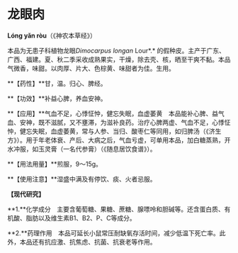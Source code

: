 # 龙眼肉

**Lóng yǎn ròu**（《神农本草经》）

本品为无患子科植物龙眼*Dimocarpus longan* Lour*.* 的假种皮。主产于广东、广西、福建。夏、秋二季采收成熟果实，干燥，除去壳、核，晒至干爽不黏。本品气微香，味甜。以肉厚、片大、色棕黄、味甜者为佳。生用。

**【药性】**甘，温。归心、脾经。

**【功效】**补益心脾，养血安神。

**【应用】**气血不足，心悸怔忡，健忘失眠，血虚萎黄　本品能补心脾、益气血、安神，既不滋腻，又不壅滞，为滋补良药。治疗心脾两虚、气血不足，心悸怔忡，健忘失眠，血虚萎黄，常与人参、当归、酸枣仁等同用，如归脾汤（《济生方》）。用于年老体衰、产后、大病之后，气血亏虚，可单用本品，加白糖蒸熟，开水冲服，如玉灵膏（一名代参膏）（《随息居饮食谱》）。

**【用法用量】**煎服，9～15g。

**【使用注意】**湿盛中满及有停饮、痰、火者忌服。

**【现代研究】**

**1.**化学成分　主要含葡萄糖、果糖、蔗糖、腺嘌呤和胆碱等。还含蛋白质、有机酸、脂肪以及维生素B1、B2、P、C等成分。

**2.**药理作用　本品可延长小鼠常压耐缺氧存活时间，减少低温下死亡率。此外，本品还有抗应激、抗焦虑、抗菌、抗衰老等作用。